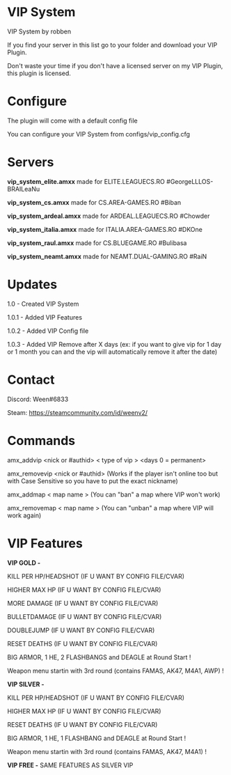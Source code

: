 # VIP System
VIP System by robben

If you find your server in this list go to your folder and download your VIP Plugin.

Don't waste your time if you don't have a licensed server on my VIP Plugin, this plugin is licensed.

# Configure

The plugin will come with a default config file

You can configure your VIP System from configs/vip_config.cfg

# Servers

**vip_system_elite.amxx** made for ELITE.LEAGUECS.RO #GeorgeLLLOS-BRAILeaNu

**vip_system_cs.amxx** made for CS.AREA-GAMES.RO #Biban

**vip_system_ardeal.amxx** made for ARDEAL.LEAGUECS.RO #Chowder

**vip_system_italia.amxx** made for ITALIA.AREA-GAMES.RO #DKOne

**vip_system_raul.amxx** made for CS.BLUEGAME.RO #Bulibasa

**vip_system_neamt.amxx** made for NEAMT.DUAL-GAMING.RO #RaiN

# Updates

1.0 - Created VIP System

1.0.1 - Added VIP Features

1.0.2 - Added VIP Config file

1.0.3 - Added VIP Remove after X days (ex: if you want to give vip for 1 day or 1 month you can and the vip will automatically remove it after the date)

# Contact

Discord: Ween#6833

Steam: https://steamcommunity.com/id/weenv2/

# Commands

amx_addvip <nick or #authid> < type of vip > <days 0 = permanent>
  
amx_removevip <nick or #authid> (Works if the player isn't online too but with Case Sensitive so you have to put the exact nickname)

amx_addmap < map name > (You can "ban" a map where VIP won't work)
  
amx_removemap < map name > (You can "unban" a map where VIP will work again)

# VIP Features

**VIP GOLD -**

KILL PER HP/HEADSHOT (IF U WANT BY CONFIG FILE/CVAR)

HIGHER MAX HP (IF U WANT BY CONFIG FILE/CVAR)

MORE DAMAGE (IF U WANT BY CONFIG FILE/CVAR)

BULLETDAMAGE (IF U WANT BY CONFIG FILE/CVAR)

DOUBLEJUMP (IF U WANT BY CONFIG FILE/CVAR)

RESET DEATHS (IF U WANT BY CONFIG FILE/CVAR)

BIG ARMOR, 1 HE, 2 FLASHBANGS and DEAGLE at Round Start !

Weapon menu startin with 3rd round (contains FAMAS, AK47, M4A1, AWP) !


**VIP SILVER -** 

KILL PER HP/HEADSHOT (IF U WANT BY CONFIG FILE/CVAR)

HIGHER MAX HP (IF U WANT BY CONFIG FILE/CVAR)

RESET DEATHS (IF U WANT BY CONFIG FILE/CVAR)

BIG ARMOR, 1 HE, 1 FLASHBANG and DEAGLE at Round Start !

Weapon menu startin with 3rd round (contains FAMAS, AK47, M4A1) !

**VIP FREE -** SAME FEATURES AS SILVER VIP
